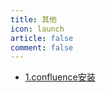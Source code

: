 ```yaml
---
title: 其他
icon: launch
article: false
comment: false
---
```

-  [1.confluence安装](1.confluence安装.md) 
